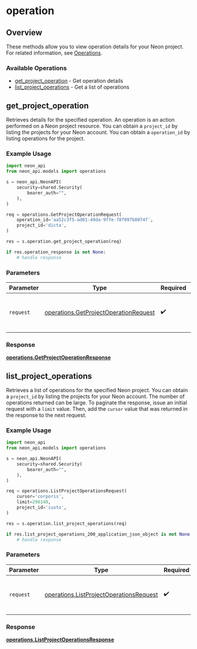 # operation

## Overview

These methods allow you to view operation details for your Neon project. For related information, see [Operations](https://neon.tech/docs/manage/operations).

### Available Operations

* [get_project_operation](#get_project_operation) - Get operation details
* [list_project_operations](#list_project_operations) - Get a list of operations

## get_project_operation

Retrieves details for the specified operation.
An operation is an action performed on a Neon project resource.
You can obtain a `project_id` by listing the projects for your Neon account.
You can obtain a `operation_id` by listing operations for the project.


### Example Usage

```python
import neon_api
from neon_api.models import operations

s = neon_api.NeonAPI(
    security=shared.Security(
        bearer_auth="",
    ),
)

req = operations.GetProjectOperationRequest(
    operation_id='aa52c3f5-ad01-49da-9ffe-78f097b0074f',
    project_id='dicta',
)

res = s.operation.get_project_operation(req)

if res.operation_response is not None:
    # handle response
```

### Parameters

| Parameter                                                                                      | Type                                                                                           | Required                                                                                       | Description                                                                                    |
| ---------------------------------------------------------------------------------------------- | ---------------------------------------------------------------------------------------------- | ---------------------------------------------------------------------------------------------- | ---------------------------------------------------------------------------------------------- |
| `request`                                                                                      | [operations.GetProjectOperationRequest](../../models/operations/getprojectoperationrequest.md) | :heavy_check_mark:                                                                             | The request object to use for the request.                                                     |


### Response

**[operations.GetProjectOperationResponse](../../models/operations/getprojectoperationresponse.md)**


## list_project_operations

Retrieves a list of operations for the specified Neon project.
You can obtain a `project_id` by listing the projects for your Neon account.
The number of operations returned can be large.
To paginate the response, issue an initial request with a `limit` value.
Then, add the `cursor` value that was returned in the response to the next request.


### Example Usage

```python
import neon_api
from neon_api.models import operations

s = neon_api.NeonAPI(
    security=shared.Security(
        bearer_auth="",
    ),
)

req = operations.ListProjectOperationsRequest(
    cursor='corporis',
    limit=296140,
    project_id='iusto',
)

res = s.operation.list_project_operations(req)

if res.list_project_operations_200_application_json_object is not None:
    # handle response
```

### Parameters

| Parameter                                                                                          | Type                                                                                               | Required                                                                                           | Description                                                                                        |
| -------------------------------------------------------------------------------------------------- | -------------------------------------------------------------------------------------------------- | -------------------------------------------------------------------------------------------------- | -------------------------------------------------------------------------------------------------- |
| `request`                                                                                          | [operations.ListProjectOperationsRequest](../../models/operations/listprojectoperationsrequest.md) | :heavy_check_mark:                                                                                 | The request object to use for the request.                                                         |


### Response

**[operations.ListProjectOperationsResponse](../../models/operations/listprojectoperationsresponse.md)**

